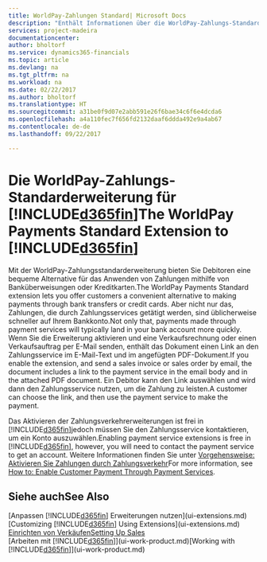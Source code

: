```yaml
---
title: WorldPay-Zahlungen Standard| Microsoft Docs
description: "Enthält Informationen über die WorldPay-Zahlungs-Standarderweiterung"
services: project-madeira
documentationcenter: 
author: bholtorf
ms.service: dynamics365-financials
ms.topic: article
ms.devlang: na
ms.tgt_pltfrm: na
ms.workload: na
ms.date: 02/22/2017
ms.author: bholtorf
ms.translationtype: HT
ms.sourcegitcommit: a31be0f9d07e2abb591e26f6bae34c6f6e4dcda6
ms.openlocfilehash: a4a110fec7f656fd2132daaf6ddda492e9a4ab67
ms.contentlocale: de-de
ms.lasthandoff: 09/22/2017

---
```

# <a name="the-worldpay-payments-standard-extension-to-included365finincludesd365finlongmdmd"></a><span data-ttu-id="d5d54-103">Die WorldPay-Zahlungs-Standarderweiterung für [!INCLUDE[d365fin](includes/d365fin_long_md.md)]</span><span class="sxs-lookup"><span data-stu-id="d5d54-103">The WorldPay Payments Standard Extension to [!INCLUDE[d365fin](includes/d365fin_long_md.md)]</span></span>
<span data-ttu-id="d5d54-104">Mit der WorldPay-Zahlungsstandarderweiterung bieten Sie Debitoren eine bequeme Alternative für das Anwenden von Zahlungen mithilfe von Banküberweisungen oder Kreditkarten.</span><span class="sxs-lookup"><span data-stu-id="d5d54-104">The WorldPay Payments Standard extension lets you offer customers a convenient alternative to making payments through bank transfers or credit cards.</span></span> <span data-ttu-id="d5d54-105">Aber nicht nur das, Zahlungen, die durch Zahlungsservices getätigt werden, sind üblicherweise schneller auf Ihrem Bankkonto.</span><span class="sxs-lookup"><span data-stu-id="d5d54-105">Not only that, payments made through payment services will typically land in your bank account more quickly.</span></span>
<span data-ttu-id="d5d54-106">Wenn Sie die Erweiterung aktivieren und eine Verkaufsrechnung oder einen Verkaufsauftrag per E-Mail senden, enthält das Dokument einen Link an den Zahlungsservice im E-Mail-Text und im angefügten PDF-Dokument.</span><span class="sxs-lookup"><span data-stu-id="d5d54-106">If you enable the extension, and send a sales invoice or sales order by email, the document includes a link to the payment service in the email body and in the attached PDF document.</span></span> <span data-ttu-id="d5d54-107">Ein Debitor kann den Link auswählen und wird dann den Zahlungsservice nutzen, um die Zahlung zu leisten.</span><span class="sxs-lookup"><span data-stu-id="d5d54-107">A customer can choose the link, and then use the payment service to make the payment.</span></span>

<span data-ttu-id="d5d54-108">Das Aktivieren der Zahlungsverkehrerweiterungen ist frei in [!INCLUDE[d365fin](includes/d365fin_md.md)]jedoch müssen Sie den Zahlungsservice kontaktieren, um ein Konto auszuwählen.</span><span class="sxs-lookup"><span data-stu-id="d5d54-108">Enabling payment service extensions is free in [!INCLUDE[d365fin](includes/d365fin_md.md)], however, you will need to contact the payment service to get an account.</span></span> <span data-ttu-id="d5d54-109">Weitere Informationen finden Sie unter [Vorgehensweise: Aktivieren Sie Zahlungen durch Zahlungsverkehr](sales-how-enable-payment-service-extensions.md)</span><span class="sxs-lookup"><span data-stu-id="d5d54-109">For more information, see [How to: Enable Customer Payment Through Payment Services](sales-how-enable-payment-service-extensions.md).</span></span>

## <a name="see-also"></a><span data-ttu-id="d5d54-110">Siehe auch</span><span class="sxs-lookup"><span data-stu-id="d5d54-110">See Also</span></span>
<span data-ttu-id="d5d54-111">[Anpassen [!INCLUDE[d365fin](includes/d365fin_md.md)] Erweiterungen nutzen](ui-extensions.md)</span><span class="sxs-lookup"><span data-stu-id="d5d54-111">[Customizing [!INCLUDE[d365fin](includes/d365fin_md.md)] Using Extensions](ui-extensions.md)</span></span>  
[<span data-ttu-id="d5d54-112">Einrichten von Verkäufen</span><span class="sxs-lookup"><span data-stu-id="d5d54-112">Setting Up Sales</span></span>](sales-setup-sales.md)  
<span data-ttu-id="d5d54-113">[Arbeiten mit [!INCLUDE[d365fin](includes/d365fin_md.md)]](ui-work-product.md)</span><span class="sxs-lookup"><span data-stu-id="d5d54-113">[Working with [!INCLUDE[d365fin](includes/d365fin_md.md)]](ui-work-product.md)</span></span>
